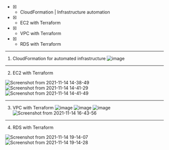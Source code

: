 - [x] - CloudFormation | Infrastructure automation
- [x] - EC2 with Terraform
- [x] - VPC with Terraform
- [x] - RDS with Terraform
-------------------------
1. CloudFormation for automated infrastructure 
![image](https://user-images.githubusercontent.com/61839115/141657041-f65f87e9-26a6-4be4-9c61-41d57be8d26b.png)
------------------------------
2. EC2 with Terraform

![Screenshot from 2021-11-14 14-38-49](https://user-images.githubusercontent.com/61839115/141681497-6e7eabd3-25be-42e7-a508-6390af3f2e44.png)
![Screenshot from 2021-11-14 14-41-29](https://user-images.githubusercontent.com/61839115/141681498-5a670a8d-b7fc-4654-986c-2787bc442206.png)
![Screenshot from 2021-11-14 14-41-49](https://user-images.githubusercontent.com/61839115/141681499-7f941870-3273-4958-8e3e-c90a287f48fa.png)

------------------------------------
3. VPC with Terraform
![image](https://user-images.githubusercontent.com/61839115/141687130-dea4aeb4-c75d-4a77-837c-86422886634d.png)
![image](https://user-images.githubusercontent.com/61839115/141687138-ee1794cb-4798-483f-bd3f-335b9807efb5.png)
![image](https://user-images.githubusercontent.com/61839115/141687152-aba5e0ad-d55c-4b2b-87e6-46c5b462d630.png)
![Screenshot from 2021-11-14 16-43-56](https://user-images.githubusercontent.com/61839115/141687158-b145e05d-c51c-48be-96bb-74e1732c5375.png)

------------------------------------
4. RDS with Terraform

![Screenshot from 2021-11-14 19-14-07](https://user-images.githubusercontent.com/61839115/141691302-8d7f35ab-3ba3-410f-a087-6653379422ad.png)
![Screenshot from 2021-11-14 19-14-28](https://user-images.githubusercontent.com/61839115/141691303-ab3c2926-39b8-48fb-abd6-aeefa16a40fd.png)
